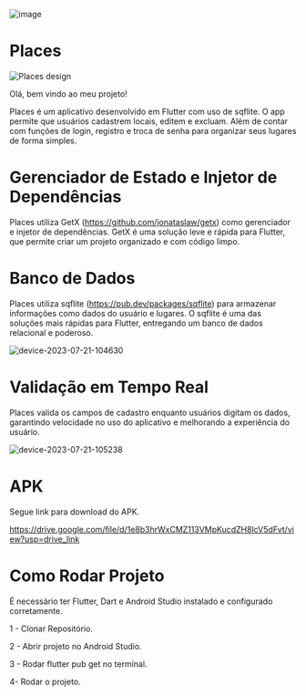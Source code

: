 ![image](https://github.com/jpDEVsekiro/Places/assets/71463029/b3b3959f-15fa-4b98-9cca-4436b25e966c)

# Places

![Places design](https://github.com/jpDEVsekiro/Places/assets/71463029/2d6db35a-bda2-4cdb-b77d-66ad51afb39c)


Olá, bem vindo ao meu projeto!

Places é um aplicativo desenvolvido em Flutter com uso de sqflite. O app permite que usuários cadastrem locais, editem e excluam. Além de contar com funções de login, registro e troca de senha para organizar seus lugares de forma simples.

# Gerenciador de Estado e Injetor de Dependências 

Places utiliza GetX (https://github.com/jonataslaw/getx) como gerenciador e injetor de dependências. GetX é uma solução leve e rápida para Flutter, que permite criar um projeto organizado e com código limpo.

# Banco de Dados 

Places utiliza sqflite (https://pub.dev/packages/sqflite) para armazenar informações como dados do usuário e lugares. O sqflite é uma das soluções mais rápidas para Flutter, entregando um banco de dados relacional e poderoso.

![device-2023-07-21-104630](https://github.com/jpDEVsekiro/Places/assets/71463029/241531d0-34a0-4209-bb2e-4411be777385)

# Validação em Tempo Real

Places valida os campos de cadastro enquanto usuários digitam os dados, garantindo velocidade no uso do aplicativo e melhorando a experiência do usuário.

![device-2023-07-21-105238](https://github.com/jpDEVsekiro/Places/assets/71463029/86f6d256-c5ae-4e63-a12c-a092ae5fdb2f)

# APK
Segue link para download do APK.

https://drive.google.com/file/d/1e8b3hrWxCMZ113VMpKucdZH8lcV5dFvt/view?usp=drive_link

# Como Rodar Projeto

É necessário ter Flutter, Dart e Android Studio instalado e configurado corretamente. 

1 - Clonar Repositório.

2 - Abrir projeto no Android Studio.

3 - Rodar flutter pub get no terminal.

4- Rodar o projeto.
